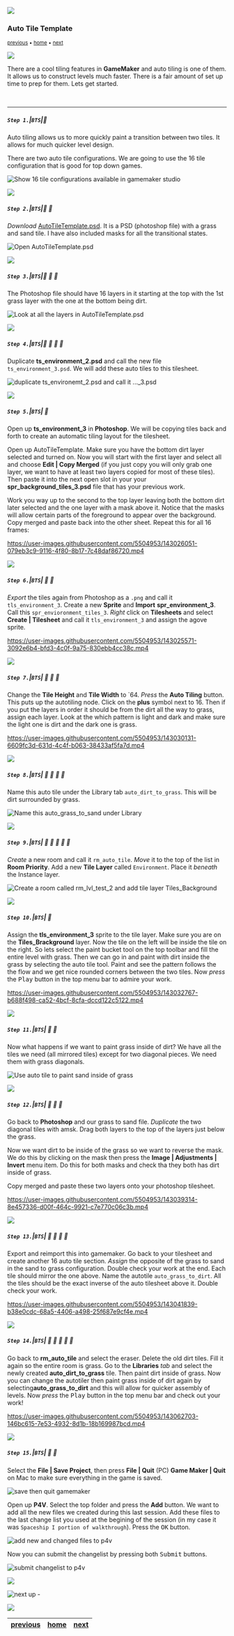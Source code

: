 ![](../images/line3.png)

### Auto Tile Template

<sub>[previous](../first-tileset-ii/README.md#user-content-creating-your-first-tileset-ii) • [home](../README.md#user-content-gms2-background-tiles--sprites---table-of-contents) • [next](../tile-brushes/README.md#user-content-tile-brushes)</sub>

![](../images/line3.png)

There are a cool tiling features in **GameMaker** and auto tiling is one of them.  It allows us to construct levels much faster.  There is a fair amount of set up time to prep for them.  Lets get started.

<br>

---


##### `Step 1.`\|`BTS`|:small_blue_diamond:

Auto tiling allows us to more quickly paint a transition between two tiles.  It allows for much quicker level design.

There are two auto tile configurations.  We are going to use the 16 tile configuration that is good for top down games. 

![Show 16 tile configurations available in gamemaker studio](images/TileTemplates.jpg)

![](../images/line2.png)

##### `Step 2.`\|`BTS`|:small_blue_diamond: :small_blue_diamond: 

*Download* [AutoTileTemplate.psd](../Assets/Photoshop/AutoTileTemplate.psd). It is a PSD (photoshop file) with a grass and sand tile.  I have also included masks for all the transitional states. 

![Open AutoTileTemplate.psd](images/SprBackGroundTIlesPSD.png)

![](../images/line2.png)

##### `Step 3.`\|`BTS`|:small_blue_diamond: :small_blue_diamond: :small_blue_diamond:

The Photoshop file should have 16 layers in it starting at the top with the 1st grass layer with the one at the bottom being dirt.

![Look at all the layers in AutoTileTemplate.psd](images/SixteenLayerPhotoshopFile.png)

![](../images/line2.png)

##### `Step 4.`\|`BTS`|:small_blue_diamond: :small_blue_diamond: :small_blue_diamond: :small_blue_diamond:

Duplicate **ts_environment_2.psd** and call the new file `ts_environment_3.psd`. We will add these auto tiles to this tilesheet.

![duplicate ts_environemt_2.psd and call it ..._3.psd](images/dupeEnvrionemtn2.png)

![](../images/line2.png)

##### `Step 5.`\|`BTS`| :small_orange_diamond:

Open up **ts_environment_3** in **Photoshop**. We will be copying tiles back and forth to create an automatic tiling layout for the tilesheet.

Open up AutoTileTemplate. Make sure you have the bottom dirt layer selected and turned on.  Now you will start with the first layer and select all and choose **Edit | Copy Merged** (if you just copy you will only grab one layer, we want to have at least two layers copied for most of these tiles).  Then paste it into the next open slot in your your **spr_background_tiles_3.psd** file that has your previous work.  
	
Work you way up to the second to the top layer leaving both the bottom dirt later selected and the one layer with a mask above it. Notice that the masks will allow certain parts of the foreground to appear over the background. Copy merged and paste back into the other sheet.  Repeat this for all 16 frames:

https://user-images.githubusercontent.com/5504953/143026051-079eb3c9-9116-4f80-8b17-7c48daf86720.mp4

![](../images/line2.png)

##### `Step 6.`\|`BTS`| :small_orange_diamond: :small_blue_diamond:

*Export* the tiles again from Photoshop as a `.png` and call it `tls_environment_3`.  Create a new **Sprite** and **Import** **spr_environment_3**. Call this `spr_envioronment_tiles_3`.  *Right* click on **Tilesheets** and select **Create | Tilesheet** and call it `tls_environment_3` and assign the agove sprite. 

https://user-images.githubusercontent.com/5504953/143025571-3092e6b4-bfd3-4c0f-9a75-830ebb4cc38c.mp4

![](../images/line2.png)

##### `Step 7.`\|`BTS`| :small_orange_diamond: :small_blue_diamond: :small_blue_diamond:

Change the **Tile Height** and **Tile Width** to `64. *Press* the **Auto Tiling** button.  This puts up the autotiling node.  Click on the **plus** symbol next to 16.  Then if you put the layers in order it should be from the dirt all the way to grass, assign each layer. Look at the which pattern is light and dark and make sure the light one is dirt and the dark one is grass.

https://user-images.githubusercontent.com/5504953/143030131-6609fc3d-631d-4c4f-b063-38433af5fa7d.mp4

![](../images/line2.png)

##### `Step 8.`\|`BTS`| :small_orange_diamond: :small_blue_diamond: :small_blue_diamond: :small_blue_diamond:

Name this auto tile under the Library tab `auto_dirt_to_grass`. This will be dirt surrounded by grass.

![Name this auto_grass_to_sand under Library](images/GrassToSand.png)

![](../images/line2.png)

##### `Step 9.`\|`BTS`| :small_orange_diamond: :small_blue_diamond: :small_blue_diamond: :small_blue_diamond: :small_blue_diamond:

*Create* a new room and call it `rm_auto_tile`.  *Move* it to the top of the list in **Room Priority**. Add a new **Tile Layer** called `Environment`.  Place it *beneath* the Instance layer.

![Create a room called rm_lvl_test_2 and add tile layer Tiles_Background](images/SecondTestRoom.png)

![](../images/line2.png)

##### `Step 10.`\|`BTS`| :large_blue_diamond:

Assign the **tls_environment_3** sprite to the tile layer. Make sure you are on the **Tiles_Brackground** layer.  Now the tile on the left will be inside the tile on the right.  So lets select the paint bucket tool on the top toolbar and fill the entire level with grass.  Then we can go in and paint with dirt inside the grass by selecting the auto tile tool. Paint and see the pattern follows the the flow and we get nice rounded corners between the two tiles. Now *press* the <kbd>Play</kbd> button in the top menu bar to admire your work.

https://user-images.githubusercontent.com/5504953/143032767-b688f498-ca52-4bcf-8cfa-dccd122c5122.mp4

![](../images/line2.png)

##### `Step 11.`\|`BTS`| :large_blue_diamond: :small_blue_diamond: 

Now what happens if we want to paint grass inside of dirt?  We have all the tiles we need (all mirrored tiles) except for two diagonal pieces. We need them with grass diagonals.

![Use auto tile to paint sand inside of grass](images/TwoSandDiagnoals.png)


![](../images/line2.png)


##### `Step 12.`\|`BTS`| :large_blue_diamond: :small_blue_diamond: :small_blue_diamond: 

Go back to **Photoshop** and our grass to sand file.  *Duplicate* the two diagonal tiles with amsk. Drag both layers to the top of the layers just below the grass.  

Now we want dirt to be inside of the grass so we want to reverse the mask.  We do this by clicking on the mask then press the **Image | Adjustments | Invert** menu item.  Do this for both masks and check tha they both has dirt inside of grass.

Copy merged and paste these two layers onto your photoshop tilesheet.

https://user-images.githubusercontent.com/5504953/143039314-8e457336-d00f-464c-9921-c7e770c06c3b.mp4

![](../images/line2.png)

##### `Step 13.`\|`BTS`| :large_blue_diamond: :small_blue_diamond: :small_blue_diamond:  :small_blue_diamond: 

Export and reimport this into gamemaker.  Go back to your tilesheet and create another 16 auto tile section.  *Assign* the opposite of the grass to sand in the sand to grass configuration.  Double check your work at the end.  Each tile should mirror the one above. Name the autotile `auto_grass_to_dirt`.
All the tiles should be the exact inverse of the auto tilesheet above it.  Double check your work.

https://user-images.githubusercontent.com/5504953/143041839-b38e0cdc-68a5-4406-a498-25f687e9cf4e.mp4

![](../images/line2.png)

##### `Step 14.`\|`BTS`| :large_blue_diamond: :small_blue_diamond: :small_blue_diamond: :small_blue_diamond:  :small_blue_diamond: 

Go back to **rm_auto_tile** and select the eraser. Delete the old dirt tiles.  Fill it again so the entire room is grass.  Go to the **Libraries** *tab* and select the newly created **auto_dirt_to_grass** tile.  Then paint dirt inside of grass.  Now you can change the autotiler then paint grass inside of dirt again by selecting**auto_grass_to_dirt** and this will  allow for quicker assembly of levels. Now *press* the <kbd>Play</kbd> button in the top menu bar and check out your work!

https://user-images.githubusercontent.com/5504953/143062703-146bc615-7e53-4932-8d1b-18b169987bcd.mp4

![](../images/line2.png)

##### `Step 15.`\|`BTS`| :large_blue_diamond: :small_orange_diamond: 


Select the **File | Save Project**, then press **File | Quit** (PC) **Game Maker | Quit** on Mac to make sure everything in the game is saved.

![save then quit gamemaker](images/saveQuit.png)

Open up **P4V**.  Select the top folder and press the **Add** button.  We want to add all the new files we created during this last session.  Add these files to the last change list you used at the begining of the session (in my case it was `Spaceship I portion of walkthrough`). Press the <kbd>OK</kbd> button.

![add new and changed files to p4v](images/add.png)

Now you can submit the changelist by pressing both <kbd>Submit</kbd> buttons.

![submit changelist to p4v](images/submit.png)

![](../images/line.png)

<!-- <img src="https://via.placeholder.com/1000x100/45D7CA/000000/?text=Next Up - Tile Brushes"> -->
![next up - ](images/banner.png)

![](../images/line.png)

| [previous](../first-tileset-ii/README.md#user-content-creating-your-first-tileset-ii)| [home](../README.md#user-content-gms2-background-tiles--sprites---table-of-contents) | [next](../tile-brushes/README.md#user-content-tile-brushes)|
|---|---|---|
